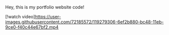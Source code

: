 Hey, this is my portfolio website code!

[!watch video]https://user-images.githubusercontent.com/72185572/119279306-6ef2b880-bc48-11eb-9ce0-f40c44e67bf2.mp4
